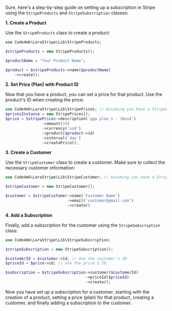 Sure, here's a step-by-step guide on setting up a subscription in Stripe using the `StripeProducts` and `StripeSubscription` classes:

**1. Create a Product**

Use the `StripeProducts` class to create a product:

```php
use Code4mk\LaraStripe\Lib\StripeProducts;

$stripeProducts = new StripeProducts();

$productName = 'Your Product Name';

$product = $stripeProducts->name($productName)
    ->create();
```

**2. Set Price (Plan) with Product ID**

Now that you have a product, you can set a price for that product. Use the product's ID when creating the price:

```php
use Code4mk\LaraStripe\Lib\StripePrices; // Assuming you have a StripePrices class
$pricesInstance = new StripePrices();
$price = $stripePrices->description('gqa plan 1 - 10usd')
                ->amount(10)
                ->currency('usd')
                ->product($product->id)
                ->interval('day')
                ->createPrice();
```

**3. Create a Customer**

Use the `StripeCustomer` class to create a customer. Make sure to collect the necessary customer information:

```php
use Code4mk\LaraStripe\Lib\StripeCustomer; // Assuming you have a StripeCustomer class

$stripeCustomer = new StripeCustomer();

$customer = $stripeCustomer->name('Customer Name')
                           ->email('customer@gmail.com')
                           ->create()
```

**4. Add a Subscription**

Finally, add a subscription for the customer using the `StripeSubscription` class:

```php
use Code4mk\LaraStripe\Lib\StripeSubscription;

$stripeSubscription = new StripeSubscription();

$customerId = $customer->id; // Use the customer's ID
$priceId = $price->id; // Use the price's ID

$subscription = $stripeSubscription->customer($customerId)
                                   ->priceId($priceId)
                                   ->create();
```

Now you have set up a subscription for a customer, starting with the creation of a product, setting a price (plan) for that product, creating a customer, and finally adding a subscription to the customer.
